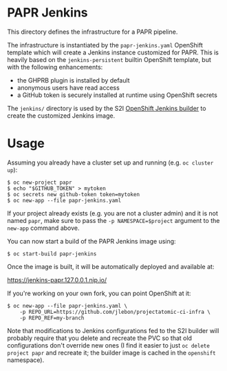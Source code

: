 # PAPR Jenkins

This directory defines the infrastructure for a PAPR pipeline.

The infrastructure is instantiated by the `papr-jenkins.yaml` OpenShift template
which will create a Jenkins instance customized for PAPR. This is heavily based
on the `jenkins-persistent` builtin OpenShift template, but with the following
enhancements:

- the GHPRB plugin is installed by default
- anonymous users have read access
- a GitHub token is securely installed at runtime using OpenShift secrets

The `jenkins/` directory is used by the S2I
[OpenShift Jenkins builder](https://github.com/openshift/jenkins/tree/8e58d88#installing-using-s2i-build)
to create the customized Jenkins image.

# Usage

Assuming you already have a cluster set up and running (e.g. `oc cluster up`):

```
$ oc new-project papr
$ echo "$GITHUB_TOKEN" > mytoken
$ oc secrets new github-token token=mytoken
$ oc new-app --file papr-jenkins.yaml
```

If your project already exists (e.g. you are not a cluster admin) and it is not
named `papr`, make sure to pass the `-p NAMESPACE=$project` argument to the
`new-app` command above.

You can now start a build of the PAPR Jenkins image using:

```
$ oc start-build papr-jenkins
```

Once the image is built, it will be automatically deployed and available at:

https://jenkins-papr.127.0.0.1.nip.io/

If you're working on your own fork, you can point OpenShift at it:

```
$ oc new-app --file papr-jenkins.yaml \
    -p REPO_URL=https://github.com/jlebon/projectatomic-ci-infra \
    -p REPO_REF=my-branch
```

Note that modifications to Jenkins configurations fed to the S2I builder will
probably require that you delete and recreate the PVC so that old configurations
don't override new ones (I find it easier to just `oc delete project papr` and
recreate it; the builder image is cached in the `openshift` namespace).
